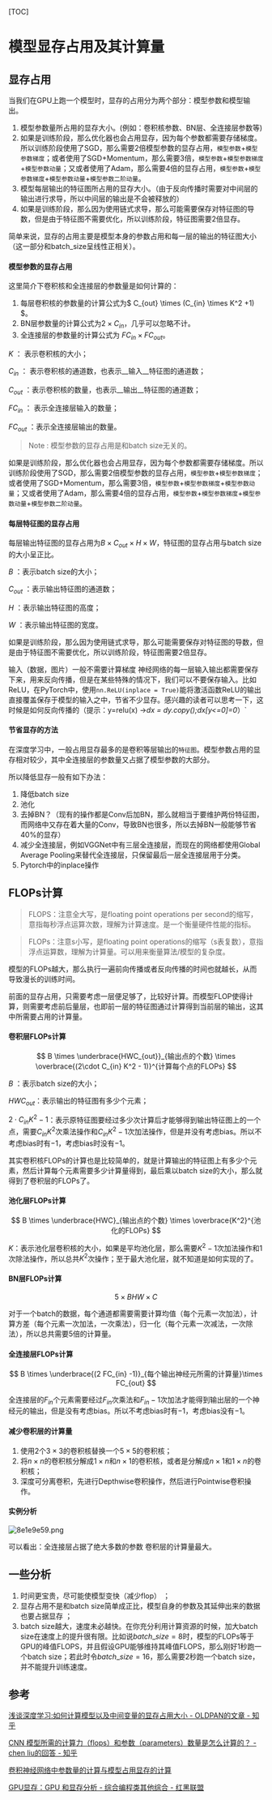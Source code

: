 [TOC]

<script type="text/javascript" src="http://cdn.mathjax.org/mathjax/latest/MathJax.js?config=default"></script>

# 模型显存占用及其计算量



## 显存占用
当我们在GPU上跑一个模型时，显存的占用分为两个部分：模型参数和模型输出。

1. 模型参数量所占用的显存大小。(例如：卷积核参数、BN层、全连接层参数等)
2. 如果是训练阶段，那么优化器也会占用显存，因为每个参数都需要存储梯度。所以训练阶段使用了SGD，那么需要2倍模型参数的显存占用，`模型参数`+`模型参数梯度`；或者使用了SGD+Momentum，那么需要3倍，`模型参数`+`模型参数梯度`+`模型参数动量`；又或者使用了Adam，那么需要4倍的显存占用，`模型参数`+`模型参数梯度`+`模型参数动量`+`模型参数二阶动量`。
3. 模型每层输出的特征图所占用的显存大小。（由于反向传播时需要对中间层的输出进行求导，所以中间层的输出是不会被释放的）
4. 如果是训练阶段，那么因为使用链式求导，那么可能需要保存对特征图的导数，但是由于特征图不需要优化，所以训练阶段，特征图需要2倍显存。

简单来说，显存的占用主要是模型本身的参数占用和每一层的输出的特征图大小（这一部分和batch_size呈线性正相关）。



#### 模型参数的显存占用

这里简介下卷积核和全连接层的参数量是如何计算的：

1. 每层卷积核的参数量的计算公式为$ C_{out} \times (C_{in} \times K^2 +1) $。
2. BN层参数量的计算公式为$2 \times C_{in}$，几乎可以忽略不计。
3. 全连接层的参数量的计算公式为 $FC_{in} \times FC_{out}$。



$K$ ： 表示卷积核的大小；

$C_{in}$ ： 表示卷积核的通道数，也表示__输入__特征图的通道数；

$C_{out}$ ：表示卷积核的数量，也表示__输出__特征图的通道数；

$FC_{in}$ ： 表示全连接层输入的数量；

$FC_{out}$ ：表示全连接层输出的数量。

> Note : 模型参数的显存占用是和batch size无关的。



如果是训练阶段，那么优化器也会占用显存，因为每个参数都需要存储梯度。所以训练阶段使用了SGD，那么需要2倍模型参数的显存占用，`模型参数`+`模型参数梯度`；或者使用了SGD+Momentum，那么需要3倍，`模型参数`+`模型参数梯度`+`模型参数动量`；又或者使用了Adam，那么需要4倍的显存占用，`模型参数`+`模型参数梯度`+`模型参数动量`+`模型参数二阶动量`。



#### 每层特征图的显存占用

每层输出特征图的显存占用为$B \times C_{out} \times H \times W$，特征图的显存占用与batch size的大小呈正比。

$B$ ：表示batch size的大小；

$C_{out}$ ：表示输出特征图的通道数；

$H$ ：表示输出特征图的高度；

$W$ ：表示输出特征图的宽度。



如果是训练阶段，那么因为使用链式求导，那么可能需要保存对特征图的导数，但是由于特征图不需要优化，所以训练阶段，特征图需要2倍显存。



输入（数据，图片）一般不需要计算梯度 神经网络的每一层输入输出都需要保存下来，用来反向传播，但是在某些特殊的情况下，我们可以不要保存输入。比如ReLU，在PyTorch中，使用`nn.ReLU(inplace = True)`能将激活函数ReLU的输出直接覆盖保存于模型的输入之中，节省不少显存。感兴趣的读者可以思考一下，这时候是如何反向传播的（提示：y=relu(x) ->*dx = dy.copy();dx[y<=0]=0*）`



#### 节省显存的方法

在深度学习中，一般占用显存最多的是卷积等层输出的`特征图`。模型参数占用的显存相对较少，其中全连接层的参数量又占据了模型参数的大部分。



所以降低显存一般有如下办法：

1. 降低batch size
2. 池化
3. 去掉BN？（现有的操作都是Conv后加BN，那么就相当于要维护两份特征图，而网络中又存在着大量的Conv，导致BN也很多，所以去掉BN一般能够节省40%的显存）
4. 减少全连接层，例如VGGNet中有三层全连接层，而现在的网络都使用Global Average Pooling来替代全连接层，只保留最后一层全连接层用于分类。
5. Pytorch中的inplace操作

## FLOPs计算

> FLOPS：注意全大写，是floating point operations per second的缩写，意指每秒浮点运算次数，理解为计算速度。是一个衡量硬件性能的指标。

> FLOPs：注意s小写，是floating point operations的缩写（s表复数），意指浮点运算数，理解为计算量。可以用来衡量算法/模型的复杂度。

模型的FLOPs越大，那么执行一遍前向传播或者反向传播的时间也就越长，从而导致漫长的训练时间。

前面的显存占用，只需要考虑一层便足够了，比较好计算。而模型FLOP使得计算，则需要考虑前后量层，也即前一层的特征图通过计算得到当前层的输出，这其中所需要占用的计算量。



#### 卷积层FLOPs计算

$$
B \times \underbrace{HWC_{out}}_{输出点的个数} \times \overbrace{(2\cdot C_{in} K^2 - 1)}^{计算每个点的FLOPs}
$$

$B$ ：表示batch size的大小；

$HWC_{out}$：表示输出的特征图有多少个元素；

$2\cdot C_{in}K^2 - 1$：表示原特征图要经过多少次计算后才能够得到输出特征图上的一个点，需要$C_{in}K^2$次乘法操作和$C_{in}K^2-1$次加法操作，但是并没有考虑bias。所以不考虑bias时有$-1$，考虑bias​时没有$-1$。



其实卷积核FLOPs的计算也是比较简单的，就是计算输出的特征图上有多少个元素，然后计算每个元素需要多少计算量得到，最后乘以batch size的大小，那么就得到了卷积层的FLOPs了。



#### 池化层FLOPs计算

$$
B \times \underbrace{HWC}_{输出点的个数} \times \overbrace{K^2}^{池化的FLOPs}
$$

$K$：表示池化层卷积核的大小，如果是平均池化层，那么需要$K^2-1$次加法操作和$1$次除法操作，所以总共$K^2$次操作；至于最大池化层，就不知道是如何实现的了。



#### BN层FLOPs计算

$$
5 \times BHW \times C
$$

对于一个batch的数据，每个通道都需要需要计算均值（每个元素一次加法），计算方差（每个元素一次加法，一次乘法），归一化（每个元素一次减法，一次除法），所以总共需要$5$倍的计算量。



#### 全连接层FLOPs计算

$$
B \times \underbrace{(2 FC_{in} -1)}_{每个输出神经元所需的计算量}\times FC_{out}
$$



全连接层的$F_{in}$个元素需要经过$F_{in}$次乘法和$F_{in}-1$次加法才能得到输出层的一个神经元的输出，但是没有考虑bias。所以不考虑bias时有$-1$，考虑bias没有$-1$。



#### 减少卷积层的计算量

1. 使用2个$3 \times 3$的卷积核替换一个$5\times5$的卷积核；
2. 将$n \times n$的卷积核分解成$1\times n$和$n \times 1$的卷积核，或者是分解成$n \times 1$和$1 \times n$的卷积核；
3. 深度可分离卷积，先进行Depthwise卷积操作，然后进行Pointwise卷积操作。





#### 实例分析

![8e1e9e59.png](../../assets/模型显存占用及其计算量.assert/8e1e9e59.png)

可以看出：全连接层占据了绝大多数的参数 卷积层的计算量最大。





## 一些分析

1. 时间更宝贵，尽可能使模型变快（减少flop） ；
2. 显存占用不是和batch size简单成正比，模型自身的参数及其延伸出来的数据也要占据显存 ；
3. batch size越大，速度未必越快。在你充分利用计算资源的时候，加大batch size在速度上的提升很有限。比如说$batch\_size = 8$时，模型的FLOPs等于GPU的峰值FLOPS，并且假设GPU能够维持其峰值FLOPS，那么刚好1秒跑一个batch size；若此时令$batch\_size= 16$，那么需要2秒跑一个batch size，并不能提升训练速度。



## 参考

[浅谈深度学习:如何计算模型以及中间变量的显存占用大小 - OLDPAN的文章 - 知乎](https://zhuanlan.zhihu.com/p/38142800)

[CNN 模型所需的计算力（flops）和参数（parameters）数量是怎么计算的？ - chen liu的回答 - 知乎](https://www.zhihu.com/question/65305385/answer/451060549)

[卷积神经网络中参数量的计算与模型占用显存的计算](https://www.jianshu.com/p/b8d48c99a47c)

[GPU显存：GPU 和显存分析 - 综合编程类其他综合 - 红黑联盟](https://www.2cto.com/kf/201712/708227.html)
